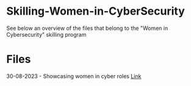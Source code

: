# Skilling-Women-in-CyberSecurity
See below an overview of the files that belong to the "Women in Cybersecurity" skilling program

# Files
30-08-2023 - Showcasing women in cyber roles [Link](https://github.com/emilyvanputten/Skilling-Women-in-CyberSecurity/blob/main/2023.08-23%20-%20Showcasing%20women%20in%20cyber%20roles.pdf)
